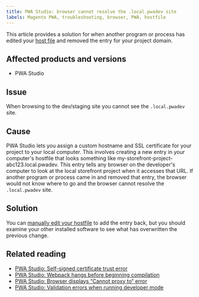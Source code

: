 ```yaml
---
title: PWA Studio: browser cannot resolve the .local.pwadev site
labels: Magento PWA, troubleshooting, browser, PWA, hostfile
---
```


This article provides a solution for when another program or process has edited your [host file](https://en.wikipedia.org/wiki/Hosts_(file)) and removed the entry for your project domain.
## Affected products and versions

* PWA Studio

## Issue
When browsing to the dev/staging site you cannot see the `.local.pwadev` site.

## Cause
PWA Studio lets you assign a custom hostname and SSL certificate for your project to your local computer. This involves creating a new entry in your computer's hostfile that looks something like my-storefront-project-abc123.local.pwadev. This entry tells any browser on the developer's computer to look at the local storefront project when it accesses that URL. If another program or process came in and removed that entry, the browser would not know where to go and the browser cannot resolve the `.local.pwadev` site.

## Solution

You can [manually edit your hostfile](https://support.rackspace.com/how-to/modify-your-hosts-file/) to add the entry back, but you should examine your other installed software to see what has overwritten the previous change.



## Related reading

* [PWA Studio: Self-signed certificate trust error](https://support.magento.com/hc/en-us/articles/360038973172)
* [PWA Studio: Webpack hangs before beginning compilation](https://support.magento.com/hc/en-us/articles/360039475011)
* [PWA Studio: Browser displays “Cannot proxy to“ error](https://support.magento.com/hc/en-us/articles/360036581232)
* [PWA Studio: Validation errors when running developer mode](https://support.magento.com/hc/en-us/articles/360036928811)
